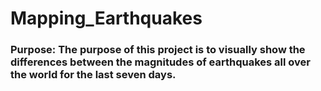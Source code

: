 # Mapping_Earthquakes


### Purpose: The purpose of this project is to visually show the differences between the magnitudes of earthquakes all over the world for the last seven days.
